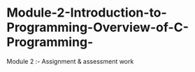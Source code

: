 # Module-2-Introduction-to-Programming-Overview-of-C-Programming-
Module 2 :- Assignment &amp; assessment work 
